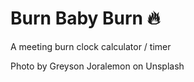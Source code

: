 # Burn Baby Burn 🔥

A meeting burn clock calculator / timer



Photo by Greyson Joralemon on Unsplash
